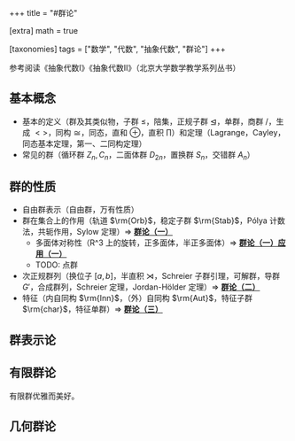 +++
title = "#群论"

[extra]
math = true

[taxonomies]
tags = ["数学", "代数", "抽象代数", "群论"]
+++

参考阅读《抽象代数Ⅰ》《抽象代数Ⅱ》（北京大学数学教学系列丛书）

## 基本概念
- 基本的定义（群及其类似物，子群 $\leq$，陪集，正规子群 $\unlhd$，单群，商群 $/$，生成 $<>$，同构 $\cong$，同态，直和 $\oplus$，直积 $\prod$）和定理（Lagrange，Cayley，同态基本定理，第一、二同构定理）
- 常见的群（循环群 $Z_n, C_n$，二面体群 $D_{2n}$，置换群 $S_n$，交错群 $A_n$）

## 群的性质
- 自由群表示（自由群，万有性质）
- 群在集合上的作用（轨道 $\rm{Orb}$，稳定子群 $\rm{Stab}$，Pólya 计数法，共轭作用，Sylow 定理）⇒ [**群论（一）**](/posts/group-theory-p1/)
	- 多面体对称性（R^3 上的旋转，正多面体，半正多面体）⇒ [**群论（一）应用（一）**](/posts/group-theory-p1-2/)
	- TODO: 点群
- 次正规群列（换位子 $[a, b]$，半直积 $\rtimes$，Schreier 子群引理，可解群，导群 $G'$，合成群列，Schreier 定理，Jordan-Hölder 定理）⇒ [**群论（二）**](/posts/group-theory-p2/)
- 特征（内自同构 $\rm{Inn}$，（外）自同构 $\rm{Aut}$，特征子群 $\rm{char}$，特征单群）⇒ [**群论（三）**](/posts/group-theory-p3/)

## 群表示论

## 有限群论
有限群优雅而美好。

## 几何群论
